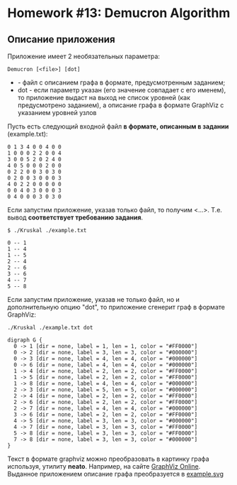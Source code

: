 # Homework #13: Demucron Algorithm
## Описание приложения
Приложение имеет 2 необязательных параметра:
```
Demucron [<file>] [dot]
```
  - <file> - файл с описанием графа в формате, предусмотренным заданием;
  - dot - если параметр указан (его значение совпадает с его именем), то приложение выдаст на выход не список уровней (как предусмотрено заданием), а описание графа в формате GraphViz с указанием уровней узлов
  
Пусть есть следующий входной файл **в формате, описанным в задании** (example.txt):
```
0 1 3 4 0 0 4 0 0
1 0 0 0 2 2 0 0 4
3 0 0 5 2 0 2 4 0
4 0 5 0 0 0 2 0 0
0 2 2 0 0 3 0 3 0
0 2 0 0 3 0 0 0 3
4 0 2 2 0 0 0 0 0
0 0 4 0 3 0 0 0 3
0 4 0 0 0 3 0 3 0
```
Если запустим приложение, указав только файл, то получим <...>. Т.е. вывод **соответствует требованию задания**.
```
$ ./Kruskal ./example.txt
```
```
0 -- 1
1 -- 4
1 -- 5
2 -- 4
2 -- 6
3 -- 6
4 -- 7
5 -- 8
```

Если запустим приложение, указав не только файл, но и дополнительную опцию "dot", то приложение сгенерит граф в формате GraphViz:
```
./Kruskal ./example.txt dot
```
```
digraph G {
  0 -> 1 [dir = none, label = 1, len = 1, color = "#FF0000"]
  0 -> 2 [dir = none, label = 3, len = 3, color = "#000000"]
  0 -> 3 [dir = none, label = 4, len = 4, color = "#000000"]
  0 -> 6 [dir = none, label = 4, len = 4, color = "#000000"]
  1 -> 4 [dir = none, label = 2, len = 2, color = "#FF0000"]
  1 -> 5 [dir = none, label = 2, len = 2, color = "#FF0000"]
  1 -> 8 [dir = none, label = 4, len = 4, color = "#000000"]
  2 -> 3 [dir = none, label = 5, len = 5, color = "#000000"]
  2 -> 4 [dir = none, label = 2, len = 2, color = "#FF0000"]
  2 -> 6 [dir = none, label = 2, len = 2, color = "#FF0000"]
  2 -> 7 [dir = none, label = 4, len = 4, color = "#000000"]
  3 -> 6 [dir = none, label = 2, len = 2, color = "#FF0000"]
  4 -> 5 [dir = none, label = 3, len = 3, color = "#000000"]
  4 -> 7 [dir = none, label = 3, len = 3, color = "#FF0000"]
  5 -> 8 [dir = none, label = 3, len = 3, color = "#FF0000"]
  7 -> 8 [dir = none, label = 3, len = 3, color = "#000000"]
}
```

Текст в формате graphviz можно преобразовать в картинку графа используя, утилиту **neato**. Например, на сайте [GraphViz Online](https://dreampuf.github.io/GraphvizOnline).
Выданное приложением описание графа преобразуется в [example.svg](https://github.com/ziminas1990/otus-algorithms/blob/hw-14-Kruskal/example.svg)
